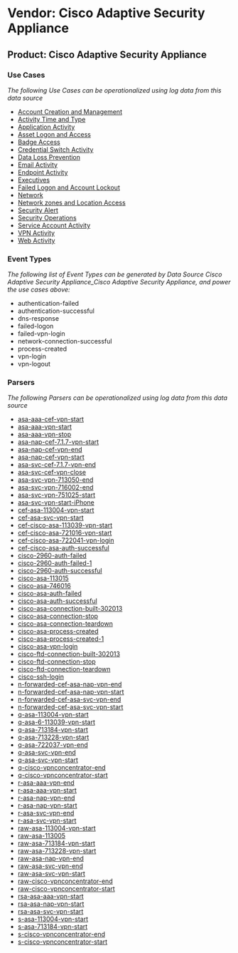 Vendor: Cisco Adaptive Security Appliance
=========================================
Product: Cisco Adaptive Security Appliance
------------------------------------------

### Use Cases

_The following Use Cases can be operationalized using log data from this data source_

* [Account Creation and Management](../UseCases/usecase_account_creation_and_management.md)
* [Activity Time  and Type](../UseCases/usecase_activity_time__and_type.md)
* [Application Activity](../UseCases/usecase_application_activity.md)
* [Asset Logon and Access](../UseCases/usecase_asset_logon_and_access.md)
* [Badge Access](../UseCases/usecase_badge_access.md)
* [Credential Switch Activity](../UseCases/usecase_credential_switch_activity.md)
* [Data Loss Prevention](../UseCases/usecase_data_loss_prevention.md)
* [Email Activity](../UseCases/usecase_email_activity.md)
* [Endpoint Activity](../UseCases/usecase_endpoint_activity.md)
* [Executives](../UseCases/usecase_executives.md)
* [Failed Logon and Account Lockout](../UseCases/usecase_failed_logon_and_account_lockout.md)
* [Network](../UseCases/usecase_network.md)
* [Network zones and Location Access](../UseCases/usecase_network_zones_and_location_access.md)
* [Security Alert](../UseCases/usecase_security_alert.md)
* [Security Operations](../UseCases/usecase_security_operations.md)
* [Service Account Activity](../UseCases/usecase_service_account_activity.md)
* [VPN Activity](../UseCases/usecase_vpn_activity.md)
* [Web Activity](../UseCases/usecase_web_activity.md)


### Event Types

_The following list of Event Types can be generated by Data Source Cisco Adaptive Security Appliance_Cisco Adaptive Security Appliance, and power the use cases above:_

- authentication-failed
- authentication-successful
- dns-response
- failed-logon
- failed-vpn-login
- network-connection-successful
- process-created
- vpn-login
- vpn-logout


### Parsers

_The following Parsers can be operationalized using log data from this data source_

* [asa-aaa-cef-vpn-start](../Parsers/parserContent_asa-aaa-cef-vpn-start.md)
* [asa-aaa-vpn-start](../Parsers/parserContent_asa-aaa-vpn-start.md)
* [asa-aaa-vpn-stop](../Parsers/parserContent_asa-aaa-vpn-stop.md)
* [asa-nap-cef-7.1.7-vpn-start](../Parsers/parserContent_asa-nap-cef-7.1.7-vpn-start.md)
* [asa-nap-cef-vpn-end](../Parsers/parserContent_asa-nap-cef-vpn-end.md)
* [asa-nap-cef-vpn-start](../Parsers/parserContent_asa-nap-cef-vpn-start.md)
* [asa-svc-cef-7.1.7-vpn-end](../Parsers/parserContent_asa-svc-cef-7.1.7-vpn-end.md)
* [asa-svc-cef-vpn-close](../Parsers/parserContent_asa-svc-cef-vpn-close.md)
* [asa-svc-vpn-713050-end](../Parsers/parserContent_asa-svc-vpn-713050-end.md)
* [asa-svc-vpn-716002-end](../Parsers/parserContent_asa-svc-vpn-716002-end.md)
* [asa-svc-vpn-751025-start](../Parsers/parserContent_asa-svc-vpn-751025-start.md)
* [asa-svc-vpn-start-iPhone](../Parsers/parserContent_asa-svc-vpn-start-iphone.md)
* [cef-asa-113004-vpn-start](../Parsers/parserContent_cef-asa-113004-vpn-start.md)
* [cef-asa-svc-vpn-start](../Parsers/parserContent_cef-asa-svc-vpn-start.md)
* [cef-cisco-asa-113039-vpn-start](../Parsers/parserContent_cef-cisco-asa-113039-vpn-start.md)
* [cef-cisco-asa-721016-vpn-start](../Parsers/parserContent_cef-cisco-asa-721016-vpn-start.md)
* [cef-cisco-asa-722041-vpn-login](../Parsers/parserContent_cef-cisco-asa-722041-vpn-login.md)
* [cef-cisco-asa-auth-successful](../Parsers/parserContent_cef-cisco-asa-auth-successful.md)
* [cisco-2960-auth-failed](../Parsers/parserContent_cisco-2960-auth-failed.md)
* [cisco-2960-auth-failed-1](../Parsers/parserContent_cisco-2960-auth-failed-1.md)
* [cisco-2960-auth-successful](../Parsers/parserContent_cisco-2960-auth-successful.md)
* [cisco-asa-113015](../Parsers/parserContent_cisco-asa-113015.md)
* [cisco-asa-746016](../Parsers/parserContent_cisco-asa-746016.md)
* [cisco-asa-auth-failed](../Parsers/parserContent_cisco-asa-auth-failed.md)
* [cisco-asa-auth-successful](../Parsers/parserContent_cisco-asa-auth-successful.md)
* [cisco-asa-connection-built-302013](../Parsers/parserContent_cisco-asa-connection-built-302013.md)
* [cisco-asa-connection-stop](../Parsers/parserContent_cisco-asa-connection-stop.md)
* [cisco-asa-connection-teardown](../Parsers/parserContent_cisco-asa-connection-teardown.md)
* [cisco-asa-process-created](../Parsers/parserContent_cisco-asa-process-created.md)
* [cisco-asa-process-created-1](../Parsers/parserContent_cisco-asa-process-created-1.md)
* [cisco-asa-vpn-login](../Parsers/parserContent_cisco-asa-vpn-login.md)
* [cisco-ftd-connection-built-302013](../Parsers/parserContent_cisco-ftd-connection-built-302013.md)
* [cisco-ftd-connection-stop](../Parsers/parserContent_cisco-ftd-connection-stop.md)
* [cisco-ftd-connection-teardown](../Parsers/parserContent_cisco-ftd-connection-teardown.md)
* [cisco-ssh-login](../Parsers/parserContent_cisco-ssh-login.md)
* [n-forwarded-cef-asa-nap-vpn-end](../Parsers/parserContent_n-forwarded-cef-asa-nap-vpn-end.md)
* [n-forwarded-cef-asa-nap-vpn-start](../Parsers/parserContent_n-forwarded-cef-asa-nap-vpn-start.md)
* [n-forwarded-cef-asa-svc-vpn-end](../Parsers/parserContent_n-forwarded-cef-asa-svc-vpn-end.md)
* [n-forwarded-cef-asa-svc-vpn-start](../Parsers/parserContent_n-forwarded-cef-asa-svc-vpn-start.md)
* [q-asa-113004-vpn-start](../Parsers/parserContent_q-asa-113004-vpn-start.md)
* [q-asa-6-113039-vpn-start](../Parsers/parserContent_q-asa-6-113039-vpn-start.md)
* [q-asa-713184-vpn-start](../Parsers/parserContent_q-asa-713184-vpn-start.md)
* [q-asa-713228-vpn-start](../Parsers/parserContent_q-asa-713228-vpn-start.md)
* [q-asa-722037-vpn-end](../Parsers/parserContent_q-asa-722037-vpn-end.md)
* [q-asa-svc-vpn-end](../Parsers/parserContent_q-asa-svc-vpn-end.md)
* [q-asa-svc-vpn-start](../Parsers/parserContent_q-asa-svc-vpn-start.md)
* [q-cisco-vpnconcentrator-end](../Parsers/parserContent_q-cisco-vpnconcentrator-end.md)
* [q-cisco-vpnconcentrator-start](../Parsers/parserContent_q-cisco-vpnconcentrator-start.md)
* [r-asa-aaa-vpn-end](../Parsers/parserContent_r-asa-aaa-vpn-end.md)
* [r-asa-aaa-vpn-start](../Parsers/parserContent_r-asa-aaa-vpn-start.md)
* [r-asa-nap-vpn-end](../Parsers/parserContent_r-asa-nap-vpn-end.md)
* [r-asa-nap-vpn-start](../Parsers/parserContent_r-asa-nap-vpn-start.md)
* [r-asa-svc-vpn-end](../Parsers/parserContent_r-asa-svc-vpn-end.md)
* [r-asa-svc-vpn-start](../Parsers/parserContent_r-asa-svc-vpn-start.md)
* [raw-asa-113004-vpn-start](../Parsers/parserContent_raw-asa-113004-vpn-start.md)
* [raw-asa-113005](../Parsers/parserContent_raw-asa-113005.md)
* [raw-asa-713184-vpn-start](../Parsers/parserContent_raw-asa-713184-vpn-start.md)
* [raw-asa-713228-vpn-start](../Parsers/parserContent_raw-asa-713228-vpn-start.md)
* [raw-asa-nap-vpn-end](../Parsers/parserContent_raw-asa-nap-vpn-end.md)
* [raw-asa-svc-vpn-end](../Parsers/parserContent_raw-asa-svc-vpn-end.md)
* [raw-asa-svc-vpn-start](../Parsers/parserContent_raw-asa-svc-vpn-start.md)
* [raw-cisco-vpnconcentrator-end](../Parsers/parserContent_raw-cisco-vpnconcentrator-end.md)
* [raw-cisco-vpnconcentrator-start](../Parsers/parserContent_raw-cisco-vpnconcentrator-start.md)
* [rsa-asa-aaa-vpn-start](../Parsers/parserContent_rsa-asa-aaa-vpn-start.md)
* [rsa-asa-nap-vpn-start](../Parsers/parserContent_rsa-asa-nap-vpn-start.md)
* [rsa-asa-svc-vpn-start](../Parsers/parserContent_rsa-asa-svc-vpn-start.md)
* [s-asa-113004-vpn-start](../Parsers/parserContent_s-asa-113004-vpn-start.md)
* [s-asa-713184-vpn-start](../Parsers/parserContent_s-asa-713184-vpn-start.md)
* [s-cisco-vpnconcentrator-end](../Parsers/parserContent_s-cisco-vpnconcentrator-end.md)
* [s-cisco-vpnconcentrator-start](../Parsers/parserContent_s-cisco-vpnconcentrator-start.md)
